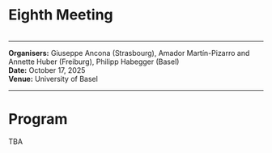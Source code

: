 <HTML>
<BODY>
 <TABLE>
    <TR>
	<H1>Eighth Meeting
	</H1>    
    </TR>
  </TABLE>
<hr>
	
<b>Organisers:</b> Giuseppe Ancona (Strasbourg), Amador Martín-Pizarro and Annette Huber (Freiburg), Philipp Habegger (Basel)<br>
<b>Date:</b> October 17, 2025<br>
<b>Venue:</b> University of Basel
<p>
<hr>
<h1> Program </h1>

TBA
<!---

<li> 10:15-11:00 Coffee reception <p></p>
<li><b> 11:00-11:55 
<li>Lunch <p>
<li><b> 14:00-14:55 
<li>Coffee break<p>
<li><b> 15:30-16:25 


--->
